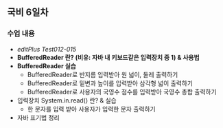 ## 국비 6일차

### 수업 내용
  - *editPlus Test012-015*
  - **BufferedReader 란? (비유: 자바 내 키보드같은 입력장치 중 1) & 사용법**
  - **BufferedReader 실습**
     - BufferedReader로 반지름 입력받아 원 넓이, 둘레 출력하기
     - BufferedReader로 밑변과 높이를 입력받아 삼각형 넓이 출력하기
     - BufferedReader로 사용자의 국영수 점수를 입력받아 국영수 총합 출력하기
  - 입력장치 System.in.read() 란? & 실습
     - 한 문자를 입력 받아 사용자가 입력한 문자 출력하기
  - 자바 표기법 정리


